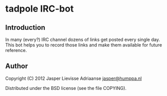 tadpole IRC-bot
===============

Introduction
------------

In many (every?) IRC channel dozens of links get posted every single
day. This bot helps you to record those links and make them available
for future reference.

Author
-----

Copyright (C) 2012 Jasper Lievisse Adriaanse <jasper@humppa.nl>

Distributed under the BSD license (see the file COPYING).
